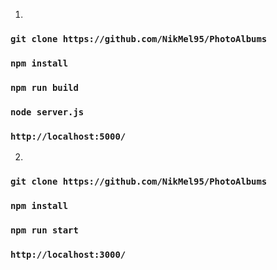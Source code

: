 1.
### `git clone https://github.com/NikMel95/PhotoAlbums`
### `npm install`
### `npm run build`
### `node server.js`
### `http://localhost:5000/`

2.
### `git clone https://github.com/NikMel95/PhotoAlbums`
### `npm install`
### `npm run start`
### `http://localhost:3000/`
